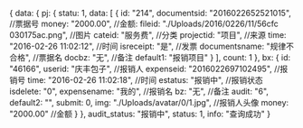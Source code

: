{
data: {
pj: {
statu: 1,
data: [
{
id: "214",
documentsid: "2016022652521015",       //票据号
money: "2000.00",                        //金额:
fileid: "./Uploads/2016/0226/11/56cfc 030175ac.png",   //图片 
cateid: "服务费",                        //分类
projectid: "项目",                    //来源
time: "2016-02-26 11:02:12",           //时间
isreceipt: "是",                 //发票
documentsname: "规律不合格",        //票据名
docbz: "无",                  //备注
default1: "报销项目"
}
],
count: 1
},
bx: {
id: "46166",
userid: "庆丰包子",            //报销人
expenseid: "2016022697102495", //报销号
time: "2016-02-26 11:02:18",  //时间
estatus: "报销中",            //报销状态
isdelete: "0",
expensename: "我的",                  //报销名
bz: "无",                            //备注
audit: "6",                         
default2: "",
submit: 0,
img: "./Uploads/avatar/0/1.jpg",        //报销人头像
money: "2000.00"                                 //金额
}
},
audit_status: "报销中",
status: 1,
info: "查询成功"
}
